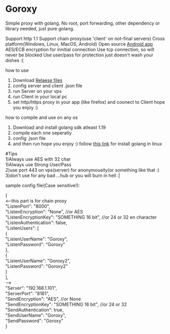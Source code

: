 # Goroxy
Simple proxy with golang. No root, port forwarding, other dependency or library needed, just pure golang.

Support http 1.1 
Support chain proxy(use 'client' on not-final servers)
Cross platform(Windows, Linux, MacOS, Android)
Open source <a href="https://github.com/khordady/Goroxy_Android">Android app</a>
AES/ECB encryption for innitial connection
Use tcp connection, so will never be blocked
Use user/pass for protection
just doesn't wash your dishes :(

how to use
1) Download <a href="https://github.com/khordady/goroxy/releases">Relaese files</a>
2) config server and client .json file
3) run Server on your vps
4) run Client in your local pc
5) set http/https proxy in your app (like firefox) and coonect to Client
hope you enjoy :)

how to compile and use on any os
1) Download and install golang sdk atleast 1.19
2) compile each one seperatly
3) config .json file
4) and then run
hope you enjoy  :)
follow <a href="https://golangdocs.com/install-go-linux">this link</a> for install golang in linux

#Tips</br>
1)Always use AES with 32 char</br>
1)Always use Strong User/Pass</br>
2)use port 443 on vps(server) for anonymousity(or something like that :)</br>
3)don't use for any bad ...hub or you will burn in hell :|</br>

sample config file(Case sensitive!):</br>

{</br>
<--this part is for chain proxy</br>
  "ListenPort": "8000",</br>
  "ListenEncryption": "None", //or AES</br>
  "ListenEncryptionKey": "SOMETHING 16 bit", //or 24 or 32 en character</br>
  "ListenAuthentication": false,</br>
  "ListenUsers": [</br>
    {</br>
      "ListenUserName": "Goroxy",</br>
      "ListenPassword": "Goroxy"</br>
    },</br>
    {</br>
      "ListenUserName": "Goroxy2",</br>
      "ListenPassword": "Goroxy2"</br>
    }</br>
  ],</br>
  --></br>
  "Server": "192.168.1.101",</br>
  "ServerPort": "8181",</br>
  "SendEncryption": "AES",  //or None</br>
  "SendEncryptionKey": "SOMETHING 16 bit", //or 24 or 32</br>
  "SendAuthentication": true,</br>
  "SendUserName": "Goroxy",</br>
  "SendPassword": "Goroxy"</br>
}</br>
